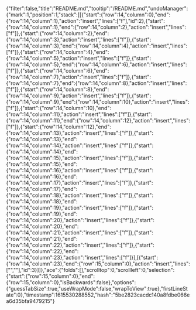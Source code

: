 {"filter":false,"title":"README.md","tooltip":"/README.md","undoManager":{"mark":1,"position":1,"stack":[[{"start":{"row":14,"column":0},"end":{"row":14,"column":1},"action":"insert","lines":["f"],"id":2},{"start":{"row":14,"column":1},"end":{"row":14,"column":2},"action":"insert","lines":["f"]},{"start":{"row":14,"column":2},"end":{"row":14,"column":3},"action":"insert","lines":["f"]},{"start":{"row":14,"column":3},"end":{"row":14,"column":4},"action":"insert","lines":["f"]},{"start":{"row":14,"column":4},"end":{"row":14,"column":5},"action":"insert","lines":["f"]},{"start":{"row":14,"column":5},"end":{"row":14,"column":6},"action":"insert","lines":["f"]},{"start":{"row":14,"column":6},"end":{"row":14,"column":7},"action":"insert","lines":["f"]},{"start":{"row":14,"column":7},"end":{"row":14,"column":8},"action":"insert","lines":["f"]},{"start":{"row":14,"column":8},"end":{"row":14,"column":9},"action":"insert","lines":["f"]},{"start":{"row":14,"column":9},"end":{"row":14,"column":10},"action":"insert","lines":["f"]},{"start":{"row":14,"column":10},"end":{"row":14,"column":11},"action":"insert","lines":["f"]},{"start":{"row":14,"column":11},"end":{"row":14,"column":12},"action":"insert","lines":["f"]},{"start":{"row":14,"column":12},"end":{"row":14,"column":13},"action":"insert","lines":["f"]},{"start":{"row":14,"column":13},"end":{"row":14,"column":14},"action":"insert","lines":["f"]},{"start":{"row":14,"column":14},"end":{"row":14,"column":15},"action":"insert","lines":["f"]},{"start":{"row":14,"column":15},"end":{"row":14,"column":16},"action":"insert","lines":["f"]},{"start":{"row":14,"column":16},"end":{"row":14,"column":17},"action":"insert","lines":["f"]},{"start":{"row":14,"column":17},"end":{"row":14,"column":18},"action":"insert","lines":["f"]},{"start":{"row":14,"column":18},"end":{"row":14,"column":19},"action":"insert","lines":["f"]},{"start":{"row":14,"column":19},"end":{"row":14,"column":20},"action":"insert","lines":["f"]},{"start":{"row":14,"column":20},"end":{"row":14,"column":21},"action":"insert","lines":["f"]},{"start":{"row":14,"column":21},"end":{"row":14,"column":22},"action":"insert","lines":["f"]},{"start":{"row":14,"column":22},"end":{"row":14,"column":23},"action":"insert","lines":["f"]}],[{"start":{"row":14,"column":23},"end":{"row":15,"column":0},"action":"insert","lines":["",""],"id":3}]]},"ace":{"folds":[],"scrolltop":0,"scrollleft":0,"selection":{"start":{"row":15,"column":0},"end":{"row":15,"column":0},"isBackwards":false},"options":{"guessTabSize":true,"useWrapMode":false,"wrapToView":true},"firstLineState":0},"timestamp":1615530288552,"hash":"5be2823cacdc140a8fdbe066ea6d35bfa9479215"}